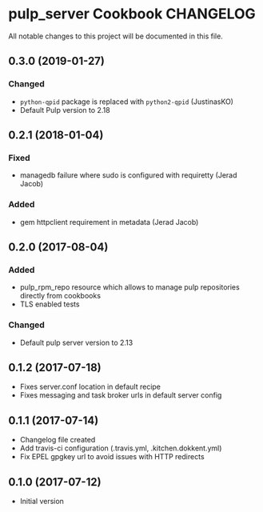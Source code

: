 # pulp_server Cookbook CHANGELOG
All notable changes to this project will be documented in this file.

## 0.3.0 (2019-01-27)

### Changed
- `python-qpid` package is replaced with `python2-qpid` (JustinasKO)
- Default Pulp version to 2.18

## 0.2.1 (2018-01-04)

### Fixed
- managedb failure where sudo is configured with requiretty (Jerad Jacob)

### Added
- gem httpclient requirement in metadata (Jerad Jacob)

## 0.2.0 (2017-08-04)

### Added
- pulp_rpm_repo resource which allows to manage pulp repositories directly from cookbooks
- TLS enabled tests

### Changed
- Default pulp server version to 2.13

## 0.1.2 (2017-07-18)

- Fixes server.conf location in default recipe
- Fixes messaging and task broker urls in default server config

## 0.1.1 (2017-07-14)

- Changelog file created
- Add travis-ci configuration (.travis.yml, .kitchen.dokkent.yml)
- Fix EPEL gpgkey url to avoid issues with HTTP redirects

## 0.1.0 (2017-07-12)

- Initial version
